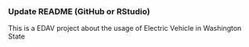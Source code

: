 
### Update README (GitHub or RStudio)

This is a EDAV project about the usage of Electric Vehicle in Washington State



